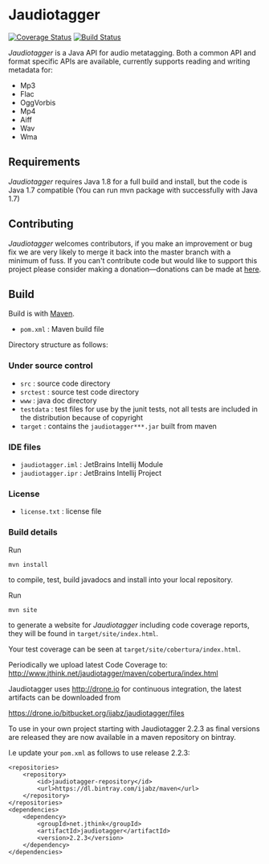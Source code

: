 # Jaudiotagger

[![Coverage Status](https://coveralls.io/repos/ijabz/jaudiotagger/badge.svg?branch=master&service=bitbucket)](https://coveralls.io/bitbucket/ijabz/jaudiotagger?branch=master)
[![Build Status](https://drone.io/bitbucket.org/ijabz/jaudiotagger/status.png)](https://drone.io/bitbucket.org/ijabz/jaudiotagger/latest)

*Jaudiotagger* is a Java API for audio metatagging. Both a common API and format
specific APIs are available, currently supports reading and writing metadata for:

- Mp3
- Flac
- OggVorbis
- Mp4
- Aiff
- Wav
- Wma

## Requirements

*Jaudiotagger* requires Java 1.8 for a full build and install, but the code is Java 1.7 compatible
(You can run mvn package with successfully with Java 1.7)

## Contributing

*Jaudiotagger* welcomes contributors, if you make an improvement or bug fix we are
very likely to merge it back into the master branch with a minimum of fuss.
If you can't contribute code but would like to support this project please consider
making a donation—donations can be made at
[here](http://www.jthink.net/jaudiotagger/donate.jsp).

## Build

Build is with [Maven](http://maven.apache.org).

- `pom.xml` : Maven build file

Directory structure as follows:

### Under source control

- `src`                  : source code directory
- `srctest`              : source test code directory
- `www`                  : java doc directory
- `testdata`             : test files for use by the junit tests, not all tests are included in the distribution because of copyright
- `target`               : contains the `jaudiotagger***.jar` built from maven

### IDE files

- `jaudiotagger.iml`     : JetBrains Intellij Module
- `jaudiotagger.ipr`     : JetBrains Intellij Project

### License

- `license.txt` : license file
 
 
### Build details

Run

    mvn install

to compile, test, build javadocs and install into your local repository.

Run

    mvn site

to generate a website for *Jaudiotagger* including code coverage reports,
they will be found in `target/site/index.html`.

Your test coverage can be seen at `target/site/cobertura/index.html`.

Periodically we upload latest Code Coverage to:
http://www.jthink.net/jaudiotagger/maven/cobertura/index.html

Jaudiotagger uses http://drone.io for continuous integration, the latest artifacts can be downloaded from

https://drone.io/bitbucket.org/ijabz/jaudiotagger/files

To use in your own project starting with Jaudiotagger 2.2.3 as final versions are
released they are now available in a maven repository on bintray.

I.e update your `pom.xml` as follows to use release 2.2.3:

    <repositories>
        <repository>
            <id>jaudiotagger-repository</id>
            <url>https://dl.bintray.com/ijabz/maven</url>
        </repository>
    </repositories>
    <dependencies>
        <dependency>
            <groupId>net.jthink</groupId>
            <artifactId>jaudiotagger</artifactId>
            <version>2.2.3</version>
        </dependency>
    </dependencies>

